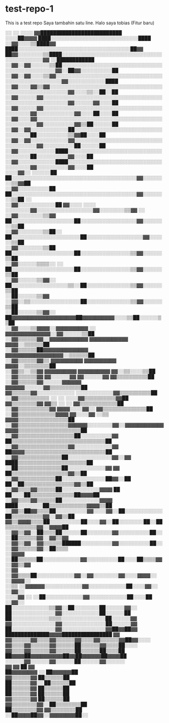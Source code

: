 # test-repo-1

This is a test repo
Saya tambahin satu line.
Halo saya tobias (Fitur baru)

  ░░      ░░        ░░░░    ▓▓██████████████████████████                              
░░░░██▓▓▓▓              ████░░░░░░░░░░░░░░░░░░░░░░░░░░░░████                          
░░▓▓░░░░▒▒████▓▓    ████░░░░░░░░░░░░░░░░░░░░░░░░░░░░░░░░░░░░██▓▓                      
  ██▓▓░░░░░░░░▒▒████░░░░░░░░░░░░░░░░░░░░░░░░░░░░░░░░░░░░░░░░░░░░▓▓      ░░████████████
░░▓▓░░▓▓░░░░░░▒▒██░░░░░░░░░░░░░░░░░░░░░░░░░░░░░░░░░░░░░░░░░░░░░░░░▓▓░░██▓▓░░░░░░░░░░██
░░▓▓░░▓▓░░░░▒▒▓▓░░░░░░░░░░░░░░░░░░░░░░░░░░░░░░░░░░░░░░░░░░░░░░░░░░░░▓▓░░░░░░░░░░░░████
░░▓▓░░░░▓▓▒▒▓▓░░░░░░░░░░░░░░░░░░░░░░░░░░░░░░░░░░░░░░░░░░░░░░░░░░░░░░░░▓▓░░░░▒▒░░██░░██
░░▓▓░░░░░░▓▓░░░░░░░░░░░░░░░░░░░░░░░░░░░░░░░░░░░░░░░░░░░░░░░░░░░░░░░░░░▓▓░░░░░░▓▓░░░░██
░░▓▓░░░░░░▓▓░░░░░░░░░░░░░░░░░░░░░░░░░░░░░░░░░░░░░░░░░░░░░░▓▓░░░░░░░░░░░░▓▓░░░░██░░░░██
░░▓▓░░░░▓▓░░░░░░░░░░░░░░░░░░░░░░░░░░░░░░░░░░░░░░░░░░░░░░░░░░▓▓░░░░░░░░░░▓▓▒▒██░░░░░░██
  ░░▓▓░░▓▓░░░░░░░░░░░░██░░░░░░░░░░░░░░░░░░░░░░░░░░░░░░░░░░░░██░░░░░░░░░░▒▒▓▓██░░░░██  
  ░░▓▓░░▓▓░░░░░░░░░░░░▓▓░░░░░░░░░░░░░░░░░░░░░░░░░░░░░░░░░░░░░░▓▓░░░░░░░░░░██░░░░░░██  
    ░░▓▓░░░░░░░░░░░░████░░░░░░░░░░░░░░░░░░░░░░░░░░░░░░░░░░░░░░██░░░░░░░░░░▓▓░░░░██    
    ░░▓▓░░░░░░░░░░░░████░░░░░░░░░░░░░░░░░░░░░░░░░░░░░░░░░░░░░░▓▓░░░░░░░░░░▓▓░░░░██    
  ░░░░▓▓░░  ░░░░░░██  ██░░░░░░░░░░░░░░░░░░░░░░░░░░░░░░░░░░░░░░░░▓▓░░░░░░░░▒▒▓▓██      
    ░░▓▓░░░░░░░░░░██  ██░░░░░░░░░░░░░░░░░░░░░░░░░░░░░░░░░░░░░░░░▓▓░░░░░░░░▒▒██  ░░    
  ░░▓▓░░░░░░░░░░░░██  ▓▓░░░░  ░░░░  ░░░░░░░░▓▓░░░░░░░░░░░░░░░░░░▓▓░░░░░░░░▒▒▓▓  ░░    
  ░░▓▓░░░░░░░░▒▒▓▓    ██░░░░░░░░░░░░░░░░░░░░██░░░░░░░░░░░░░░░░░░▓▓░░░░░░░░▒▒██        
  ░░▓▓░░░░░░░░▒▒██░░  ██░░░░░░░░░░░░░░░░░░░░░░██░░░░░░░░░░░░░░░░░░▓▓░░░░░░▒▒██        
  ░░▓▓░░░░░░░░▒▒██      ██░░░░░░░░░░░░░░░░░░░░██░░░░░░░░░░░░░░░░▒▒▓▓░░░░░░▒▒██        
  ░░▓▓░░░░░░▒▒▒▒░░  ░░  ██░░░░░░░░░░░░░░░░░░░░██░░░░░░░░░░░░░░░░▒▒▓▓░░░░░░▒▒██        
  ░░▓▓░░░░░░▒▒▓▓░░      ██░░░░░░░░░░░░░░░░░░▒▒░░██░░░░░░░░░░░░░░▒▒▓▓░░░░░░▒▒██        
  ░░██░░░░░░▒▒▓▓        ░░▓▓░░▒▒░░░░░░░░░░░░░░░░██░░░░░░░░░░░░░░▒▒▓▓░░░░░░▒▒██        
  ░░██░░░░░░▒▒▓▓░░        ██▓▓▓▓▓▓▓▓▓▓▓▓▓▓▓▓▓▓▓▓██▓▓▓▓▓▓▓▓▓▓░░░░▒▒██░░░░░░▒▒██        
  ░░▓▓░░░░▒▒▓▓▓▓░░▓▓▓▓▓▓▓▓▓▓                ░░    ▓▓▓▓▓▓▓▓▓▓▓▓▓▓░░▓▓░░░░░░▒▒██        
  ░░▓▓▒▒▒▒▒▒▓▓░░▓▓▓▓▓▓▓▓▓▓▓▓                      ▓▓▓▓▓▓▓▓▓▓▓▓  ▓▓▓▓░░▒▒▒▒▒▒██        
  ░░▓▓▒▒▒▒▒▒██▓▓▓▓▓▓▓▓▓▓▓▓▓▓                      ▓▓▓▓▓▓▓▓▓▓▓▓▓▓▓▓▓▓░░▒▒▒▒▒▒██        
  ░░▓▓▒▒▒▒▒▒▓▓▒▒  ▓▓▓▓▓▓▓▓▓▓                      ▓▓▓▓▓▓▓▓▓▓  ▓▓▓▓░░▒▒▒▒▒▒▒▒██        
  ░░▓▓▒▒░░▒▒▓▓    ▓▓▓▓▓▓▓▓▓▓                      ▓▓▓▓▓▓▓▓▓▓    ▓▓░░▒▒░░░░▒▒██        
  ░░▓▓▒▒▒▒▒▒▓▓    ▓▓░░░░░░▓▓                      ▓▓░░░░░░▓▓    ▓▓▒▒▒▒▒▒▒▒▒▒██        
  ░░▓▓▒▒▒▒▒▒▓▓░░░░░░▓▓▓▓▓▓                          ▓▓▓▓▓▓░░░░░░▓▓▒▒▒▒▒▒▒▒▒▒██        
    ▓▓▒▒▒▒▒▒▓▓░░░░░░░░░░░░                          ░░░░░░░░░░░░▓▓▒▒▒▒▒▒▒▒▒▒██        
  ░░▓▓▒▒▒▒▒▒▒▒▒▒  ░░                              ░░      ░░░░▓▓▒▒▒▒▒▒▒▒▒▒▓▓██        
    ▓▓▒▒▒▒▒▒▒▒▓▓                  ▓▓▒▒    ░░              ░░  ▓▓▒▒▒▒▒▒▒▒▒▒▒▒██        
  ░░▓▓▒▒▒▒▒▒▒▒▒▒▓▓            ▓▓▓▓░░░░▓▓░░                  ▓▓▒▒▒▒▒▒▒▒▒▒▒▒▒▒██        
  ░░▓▓▒▒▒▒▒▒▒▒▒▒▒▒▓▓▓▓      ▓▓░░░░▓▓  ░░▒▒              ▓▓▓▓▒▒▒▒▒▒▒▒▒▒▒▒▒▒▒▒██        
  ░░▓▓▒▒▒▒▒▒▒▒▒▒▒▒▒▒▒▒▓▓▓▓▓▓░░░░░░░░▓▓░░▓▓▓▓▓▓▓▓▓▓▓▓▓▓▓▓▒▒▒▒▒▒▒▒▒▒▒▒▒▒▒▒▒▒▒▒██        
    ░░▓▓▒▒▒▒▒▒▒▒▒▒▒▒▒▒▒▒▒▒██░░░░░░░░░░▓▓    ██▒▒▒▒▒▒▒▒▒▒▒▒▒▒▒▒▒▒▒▒▒▒▒▒▒▒▒▒▒▒██        
    ░░▓▓▒▒▒▒▒▒▒▒▒▒▒▒▒▒▒▒▓▓░░░░░░░░░░░░▓▓    ██▓▓▓▓▒▒▒▒▒▒▒▒▒▒▒▒▒▒▒▒▒▒▒▒▒▒▒▒▒▒██        
    ░░▓▓▒▒▒▒▒▒▒▒▒▒▒▒▒▒██░░░░░░░░░░░░░░▓▓░░▓▓      ████▒▒▒▒▒▒▒▒▒▒▒▒▒▒▒▒▒▒▒▒▒▒██        
    ░░██▒▒▒▒▒▒▒▒▒▒▒▒▒▒██░░░░░░░░░░░░▓▓  ▓▓          ██▒▒▒▒▒▒▒▒▒▒▒▒▒▒▒▒▒▒▓▓▒▒██        
    ░░▓▓▒▒▒▒▒▒▒▒▒▒▒▒██░░░░░░░░░░░░░░██▓▓░░██      ██░░██▒▒▒▒▒▒▒▒▒▒▒▒▒▒▒▒▓▓▒▒██        
    ░░▓▓▒▒▒▒▓▓▒▒▒▒▒▒██░░░░░░░░░░░░▓▓▓▓      ██  ██░░░░██▒▒▒▒▒▒▒▒▒▒▒▒▒▒██▓▓▓▓██        
    ░░▓▓▒▒▒▒▓▓▒▒▒▒▒▒██░░░░░░░░░░░░▓▓▓▓      ████░░░░░░░░██▒▒▒▒▒▒▒▒▒▒▒▒▓▓▓▓▒▒██        
      ░░▓▓▒▒██▓▓▒▒▒▒██░░░░░░░░░░▓▓░░░░▓▓░░██░░░░░░░░░░░░██▒▒▒▒▒▒▒▒▒▒▓▓░░▓▓▒▒██        
        ▓▓▒▒▓▓▓▓▒▒▒▒██░░░░░░░░░░██░░░░▓▓░░██░░░░░░░░██░░██▒▒▒▒▒▒▒▒▒▒▓▓░░▓▓▓▓██        
      ░░▓▓▒▒▓▓░░██▒▒▒▒██░░░░░░██░░░░░░░░▓▓░░░░░░░░░░██░░░░██▒▒▒▒▒▒▓▓░░▓▓▒▒▓▓          
      ░░▓▓▒▒▓▓░░▓▓▒▒▒▒▒▒██████░░░░░░░░░░▓▓░░░░░░░░░░██░░░░▓▓▒▒▒▒▒▒▓▓░░██▒▒▒▒          
        ░░▓▓▓▓  ░░██▒▒▒▒▒▒██░░░░░░░░░░░░▓▓░░░░░░░░░░██░░░░██▒▒▒▒▓▓  ░░▓▓▒▒▓▓          
          ░░▓▓    ░░▓▓▒▒▒▒██░░░░░░░░░░░░▓▓░░▓▓░░░░░░░░▓▓░░░░▓▓▓▓░░  ░░▓▓▓▓░░          
            ░░▒▒    ░░▓▓▓▓▓▓░░░░░░░░░░░░▓▓░░░░░░░░░░░░██░░░░▓▓░░    ░░▓▓░░            
            ░░░░▓▓  ░░  ░░██░░░░░░░░░░░░▓▓░░░░░░░░░░░░██░░░░██    ░░▓▓░░              
                        ██░░░░░░░░░░░░▒▒▓▓░░██░░░░░░░░██░░░░░░▓▓░░                    
                        ██░░░░░░░░░░░░░░▓▓░░░░░░░░░░░░██░░░░░░██                      
                        ██░░░░░░░░░░░░▒▒▒▒░░░░░░░░░░░░░░██░░░░░░▓▓                    
                        ▓▓░░░░░░░░░░░░░░▓▓░░░░░░░░░░░░░░██░░░░░░▓▓                    
                        ██░░░░░░░░░░░░░░▓▓░░░░░░░░░░░░░░▓▓██▓▓██▓▓                    
                        ██████████████▓▓▓▓████████████████      ▓▓                    
                      ▓▓▒▒▒▒▒▒▓▓▒▒▒▒▓▓▒▒▒▒▒▒▓▓▒▒▒▒▓▓▒▒▒▒▒▒▓▓██▓▓░░░░                  
                      ▓▓▒▒▒▒▓▓▒▒▒▒▒▒▓▓▒▒▒▒▒▒██▒▒▒▒▒▒▓▓▒▒▒▒██░░░░                      
                      ▓▓▒▒▒▒▓▓▒▒▒▒▒▒▓▓▒▒▒▒▒▒██▒▒▒▒▒▒██▒▒▒▒██                          
                      ██▓▓▓▓██▓▓▓▓▓▓▓▓▓▓██▓▓██▓▓▓▓▓▓██▓▓▓▓██                          
                      ░░░░░░▓▓░░░░░░▓▓░░░░░░██░░░░░░▓▓░░░░░░                          
                            ▓▓      ▓▓      ██      ▓▓                                
                            ██▓▓▓▓▓▓▓▓  ░░  ██▓▓▓▓▓▓██                                
                            ▓▓▒▒▒▒▒▒▓▓      ██▒▒▒▒▒▒██                                
                            ██▒▒▒▒▒▒▓▓░░    ██▒▒▒▒▒▒██                                
                            ██▒▒▒▒▒▒▓▓      ██▒▒▒▒▒▒██                                
                            ██▒▒▒▒▒▒▓▓      ██▒▒▒▒▒▒██                                
                            ▓▓▒▒▒▒▒▒▓▓      ██▒▒▒▒▒▒██                                
                            ▓▓▒▒▒▒▒▒▒▒▓▓░░██▒▒▒▒▒▒▒▒██                                
                            ██▒▒▒▒▒▒▒▒▓▓  ▓▓▒▒▒▒▒▒▒▒██                                
                            ░░██▓▓▓▓██▓▓░░▓▓▓▓▓▓▓▓██░░                                
